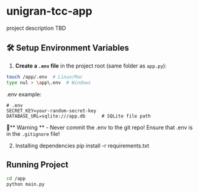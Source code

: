 # unigran-tcc-app

project description TBD

## 🛠 Setup Environment Variables

1. **Create a `.env` file** in the project root (same folder as `app.py`):  
```bash
touch /app/.env  # Linux/Mac
type nul > \app\.env  # Windows
```

 .env example:
 ```
# .env
SECRET_KEY=your-random-secret-key
DATABASE_URL=sqlite:///app.db      # SQLite file path
 ```

🚫** Warning ** - Never commit the .env to the git repo!
Ensure that .env is in the `.gitignore` file!

2. Installing dependencies
pip install -r requirements.txt

## Running Project
```bash
cd /app
python main.py
```
